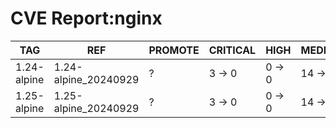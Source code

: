 # CVE Report:nginx
|     TAG     |         REF          | PROMOTE | CRITICAL |  HIGH  |  MEDIUM  |  LOW   | UNKNOWN |
|-------------|----------------------|---------|----------|--------|----------|--------|---------|
| 1.24-alpine | 1.24-alpine_20240929 | ?       | 3 -> 0   | 0 -> 0 | 14 -> 12 | 0 -> 0 | 0 -> 0  |
| 1.25-alpine | 1.25-alpine_20240929 | ?       | 3 -> 0   | 0 -> 0 | 14 -> 12 | 0 -> 0 | 0 -> 0  |
